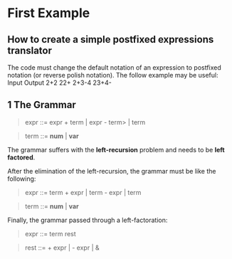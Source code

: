 First Example
=============

How to create a simple postfixed expressions translator
-------------------------------------------------------

The code must change the default notation of an expression to postfixed notation (or reverse polish notation). The follow example may be useful:
Input             Output
2+2               22+
2+3-4             23+4-


1 The Grammar
-----------
> expr ::= expr + term | expr -  term> | term

> term ::= **num** | **var**

The grammar suffers with the **left-recursion** problem and needs to be **left factored**.

After the elimination of the left-recursion, the grammar must be like the following:

> expr ::= term + expr | term - expr | term

> term ::= **num** | **var**

Finally, the grammar passed through a left-factoration:

> expr ::= term rest

> rest ::= + expr | - expr | &
